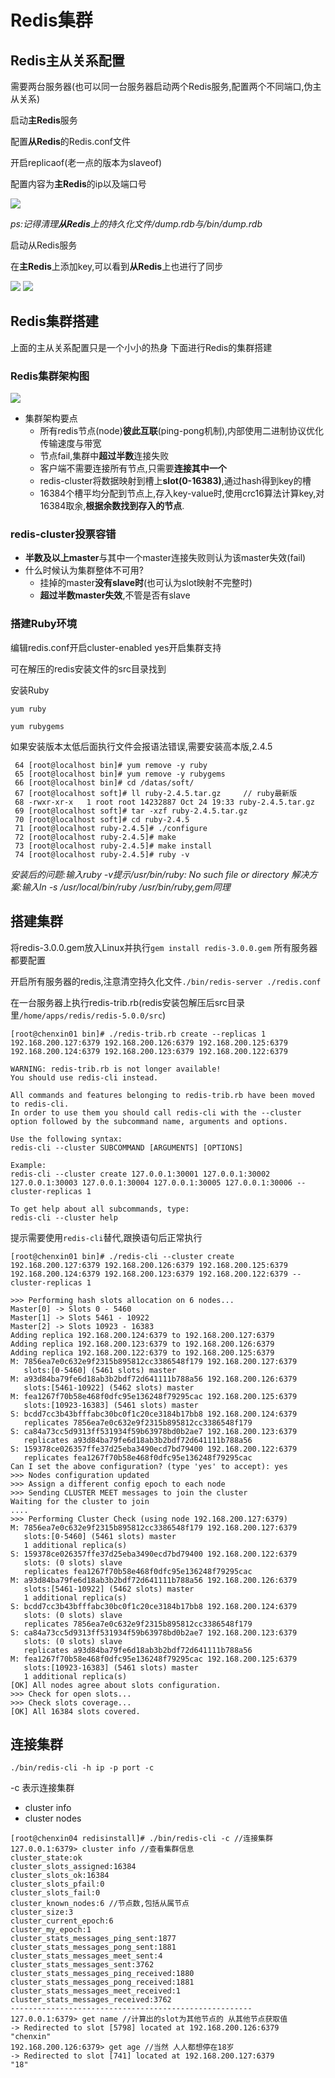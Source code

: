 # Redis集群

## Redis主从关系配置

需要两台服务器(也可以同一台服务器启动两个Redis服务,配置两个不同端口,伪主从关系)

启动**主Redis**服务

配置**从Redis**的Redis.conf文件

开启replicaof(老一点的版本为slaveof)

配置内容为**主Redis**的ip以及端口号

![](img/10.png)

*ps:记得清理**从Redis**上的持久化文件/dump.rdb与/bin/dump.rdb*

启动从Redis服务

在**主Redis**上添加key,可以看到**从Redis**上也进行了同步

![](img/11.png)
![](img/12.png)

## Redis集群搭建

上面的主从关系配置只是一个小小的热身 下面进行Redis的集群搭建

### Redis集群架构图

![](img/13.png)

* 集群架构要点
  * 所有redis节点(node)**彼此互联**(ping-pong机制),内部使用二进制协议优化传输速度与带宽
  * 节点fail,集群中**超过半数**连接失败
  * 客户端不需要连接所有节点,只需要**连接其中一个**
  * redis-cluster将数据映射到槽上**slot(0-16383)**,通过hash得到key的槽
  * 16384个槽平均分配到节点上,存入key-value时,使用crc16算法计算key,对16384取余,**根据余数找到存入的节点**.

### redis-cluster投票容错

* **半数及以上master**与其中一个master连接失败则认为该master失效(fail)
* 什么时候认为集群整体不可用?
  * 挂掉的master**没有slave时**(也可认为slot映射不完整时)
  * **超过半数master失效**,不管是否有slave

### 搭建Ruby环境

编辑redis.conf开启cluster-enabled yes开启集群支持

可在解压的redis安装文件的src目录找到

安装Ruby

`yum ruby`

`yum rubygems`

如果安装版本太低后面执行文件会报语法错误,需要安装高本版,2.4.5

```Linux
 64 [root@localhost bin]# yum remove -y ruby
 65 [root@localhost bin]# yum remove -y rubygems
 66 [root@localhost bin]# cd /datas/soft/
 67 [root@localhost soft]# ll ruby-2.4.5.tar.gz     // ruby最新版
 68 -rwxr-xr-x   1 root root 14232887 Oct 24 19:33 ruby-2.4.5.tar.gz
 69 [root@localhost soft]# tar -xzf ruby-2.4.5.tar.gz
 70 [root@localhost soft]# cd ruby-2.4.5
 71 [root@localhost ruby-2.4.5]# ./configure
 72 [root@localhost ruby-2.4.5]# make
 73 [root@localhost ruby-2.4.5]# make install
 74 [root@localhost ruby-2.4.5]# ruby -v
```

*安装后的问题:输入ruby -v提示/usr/bin/ruby: No such file or directory*
*解决方案:输入ln -s /usr/local/bin/ruby /usr/bin/ruby,gem同理*

## 搭建集群

将redis-3.0.0.gem放入Linux并执行`gem install redis-3.0.0.gem` 所有服务器都要配置

开启所有服务器的redis,注意清空持久化文件`./bin/redis-server ./redis.conf`

在一台服务器上执行redis-trib.rb(redis安装包解压后src目录里`/home/apps/redis/redis-5.0.0/src`)


```
[root@chenxin01 bin]# ./redis-trib.rb create --replicas 1 192.168.200.127:6379 192.168.200.126:6379 192.168.200.125:6379 192.168.200.124:6379 192.168.200.123:6379 192.168.200.122:6379

WARNING: redis-trib.rb is not longer available!
You should use redis-cli instead.

All commands and features belonging to redis-trib.rb have been moved
to redis-cli.
In order to use them you should call redis-cli with the --cluster
option followed by the subcommand name, arguments and options.

Use the following syntax:
redis-cli --cluster SUBCOMMAND [ARGUMENTS] [OPTIONS]

Example:
redis-cli --cluster create 127.0.0.1:30001 127.0.0.1:30002 127.0.0.1:30003 127.0.0.1:30004 127.0.0.1:30005 127.0.0.1:30006 --cluster-replicas 1

To get help about all subcommands, type:
redis-cli --cluster help
```

提示需要使用`redis-cli`替代,跟换语句后正常执行

```
[root@chenxin01 bin]# ./redis-cli --cluster create 192.168.200.127:6379 192.168.200.126:6379 192.168.200.125:6379 192.168.200.124:6379 192.168.200.123:6379 192.168.200.122:6379 --cluster-replicas 1
```

```
>>> Performing hash slots allocation on 6 nodes...
Master[0] -> Slots 0 - 5460
Master[1] -> Slots 5461 - 10922
Master[2] -> Slots 10923 - 16383
Adding replica 192.168.200.124:6379 to 192.168.200.127:6379
Adding replica 192.168.200.123:6379 to 192.168.200.126:6379
Adding replica 192.168.200.122:6379 to 192.168.200.125:6379
M: 7856ea7e0c632e9f2315b895812cc3386548f179 192.168.200.127:6379
   slots:[0-5460] (5461 slots) master
M: a93d84ba79fe6d18ab3b2bdf72d641111b788a56 192.168.200.126:6379
   slots:[5461-10922] (5462 slots) master
M: fea1267f70b58e468f0dfc95e136248f79295cac 192.168.200.125:6379
   slots:[10923-16383] (5461 slots) master
S: bcdd7cc3b43bfffabc30bc0f1c20ce3184b17bb8 192.168.200.124:6379
   replicates 7856ea7e0c632e9f2315b895812cc3386548f179
S: ca84a73cc5d9313ff531934f59b63978bd0b2ae7 192.168.200.123:6379
   replicates a93d84ba79fe6d18ab3b2bdf72d641111b788a56
S: 159378ce026357ffe37d25eba3490ecd7bd79400 192.168.200.122:6379
   replicates fea1267f70b58e468f0dfc95e136248f79295cac
Can I set the above configuration? (type 'yes' to accept): yes
>>> Nodes configuration updated
>>> Assign a different config epoch to each node
>>> Sending CLUSTER MEET messages to join the cluster
Waiting for the cluster to join
....
>>> Performing Cluster Check (using node 192.168.200.127:6379)
M: 7856ea7e0c632e9f2315b895812cc3386548f179 192.168.200.127:6379
   slots:[0-5460] (5461 slots) master
   1 additional replica(s)
S: 159378ce026357ffe37d25eba3490ecd7bd79400 192.168.200.122:6379
   slots: (0 slots) slave
   replicates fea1267f70b58e468f0dfc95e136248f79295cac
M: a93d84ba79fe6d18ab3b2bdf72d641111b788a56 192.168.200.126:6379
   slots:[5461-10922] (5462 slots) master
   1 additional replica(s)
S: bcdd7cc3b43bfffabc30bc0f1c20ce3184b17bb8 192.168.200.124:6379
   slots: (0 slots) slave
   replicates 7856ea7e0c632e9f2315b895812cc3386548f179
S: ca84a73cc5d9313ff531934f59b63978bd0b2ae7 192.168.200.123:6379
   slots: (0 slots) slave
   replicates a93d84ba79fe6d18ab3b2bdf72d641111b788a56
M: fea1267f70b58e468f0dfc95e136248f79295cac 192.168.200.125:6379
   slots:[10923-16383] (5461 slots) master
   1 additional replica(s)
[OK] All nodes agree about slots configuration.
>>> Check for open slots...
>>> Check slots coverage...
[OK] All 16384 slots covered.
```

## 连接集群

`./bin/redis-cli -h ip -p port -c`

-c 表示连接集群

* cluster info
* cluster nodes

```
[root@chenxin04 redisinstall]# ./bin/redis-cli -c //连接集群
127.0.0.1:6379> cluster info //查看集群信息
cluster_state:ok
cluster_slots_assigned:16384
cluster_slots_ok:16384
cluster_slots_pfail:0
cluster_slots_fail:0
cluster_known_nodes:6 //节点数,包括从属节点
cluster_size:3
cluster_current_epoch:6
cluster_my_epoch:1
cluster_stats_messages_ping_sent:1877
cluster_stats_messages_pong_sent:1881
cluster_stats_messages_meet_sent:4
cluster_stats_messages_sent:3762
cluster_stats_messages_ping_received:1880
cluster_stats_messages_pong_received:1881
cluster_stats_messages_meet_received:1
cluster_stats_messages_received:3762
------------------------------------------------------
127.0.0.1:6379> get name //计算出的slot为其他节点的 从其他节点获取值
-> Redirected to slot [5798] located at 192.168.200.126:6379
"chenxin"
192.168.200.126:6379> get age //当然 人人都想停在18岁
-> Redirected to slot [741] located at 192.168.200.127:6379
"18"
```
